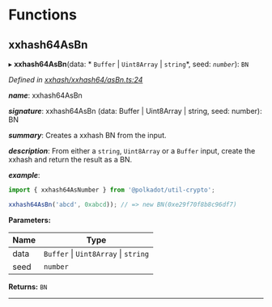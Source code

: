 

# Functions

<a id="xxhash64asbn"></a>

##  xxhash64AsBn

▸ **xxhash64AsBn**(data: * `Buffer` &#124; `Uint8Array` &#124; `string`*, seed: *`number`*): `BN`

*Defined in [xxhash/xxhash64/asBn.ts:24](https://github.com/polkadot-js/common/blob/30bf357/packages/util-crypto/src/xxhash/xxhash64/asBn.ts#L24)*

*__name__*: xxhash64AsBn

*__signature__*: xxhash64AsBn (data: Buffer | Uint8Array | string, seed: number): BN

*__summary__*: Creates a xxhash BN from the input.

*__description__*: From either a `string`, `Uint8Array` or a `Buffer` input, create the xxhash and return the result as a BN.

*__example__*:   

```javascript
import { xxhash64AsNumber } from '@polkadot/util-crypto';

xxhash64AsBn('abcd', 0xabcd)); // => new BN(0xe29f70f8b8c96df7)
```

**Parameters:**

| Name | Type |
| ------ | ------ |
| data |  `Buffer` &#124; `Uint8Array` &#124; `string`|
| seed | `number` |

**Returns:** `BN`

___


